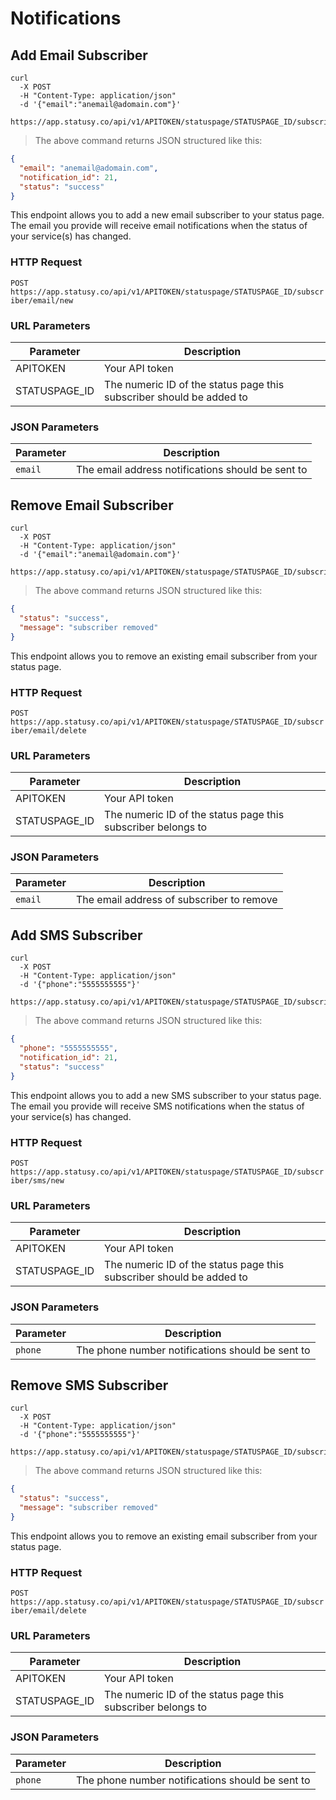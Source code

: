# Notifications

## Add Email Subscriber

```
curl
  -X POST
  -H "Content-Type: application/json"
  -d '{"email":"anemail@adomain.com"}'
  https://app.statusy.co/api/v1/APITOKEN/statuspage/STATUSPAGE_ID/subscriber/email/new
```

> The above command returns JSON structured like this:

```json
{
  "email": "anemail@adomain.com",
  "notification_id": 21,
  "status": "success"
}
```

This endpoint allows you to add a new email subscriber to your status page. The email you provide will receive email notifications when the status of your service(s) has changed.

### HTTP Request

`POST https://app.statusy.co/api/v1/APITOKEN/statuspage/STATUSPAGE_ID/subscriber/email/new`

### URL Parameters

Parameter | Description
--------- | -----------
APITOKEN | Your API token
STATUSPAGE_ID | The numeric ID of the status page this subscriber should be added to

### JSON Parameters

Parameter | Description
--------- | -----------
`email` | The email address notifications should be sent to

## Remove Email Subscriber

```
curl
  -X POST
  -H "Content-Type: application/json"
  -d '{"email":"anemail@adomain.com"}'
  https://app.statusy.co/api/v1/APITOKEN/statuspage/STATUSPAGE_ID/subscriber/email/delete
```

> The above command returns JSON structured like this:

```json
{
  "status": "success",
  "message": "subscriber removed"
}
```

This endpoint allows you to remove an existing email subscriber from your status page.

### HTTP Request

`POST https://app.statusy.co/api/v1/APITOKEN/statuspage/STATUSPAGE_ID/subscriber/email/delete`

### URL Parameters

Parameter | Description
--------- | -----------
APITOKEN | Your API token
STATUSPAGE_ID | The numeric ID of the status page this subscriber belongs to

### JSON Parameters

Parameter | Description
--------- | -----------
`email` | The email address of subscriber to remove

## Add SMS Subscriber

```
curl
  -X POST
  -H "Content-Type: application/json"
  -d '{"phone":"5555555555"}'
  https://app.statusy.co/api/v1/APITOKEN/statuspage/STATUSPAGE_ID/subscriber/sms/new
```

> The above command returns JSON structured like this:

```json
{
  "phone": "5555555555",
  "notification_id": 21,
  "status": "success"
}
```

This endpoint allows you to add a new SMS subscriber to your status page. The email you provide will receive SMS notifications when the status of your service(s) has changed.

### HTTP Request

`POST https://app.statusy.co/api/v1/APITOKEN/statuspage/STATUSPAGE_ID/subscriber/sms/new`

### URL Parameters

Parameter | Description
--------- | -----------
APITOKEN | Your API token
STATUSPAGE_ID | The numeric ID of the status page this subscriber should be added to

### JSON Parameters

Parameter | Description
--------- | -----------
`phone` | The phone number notifications should be sent to

## Remove SMS Subscriber

```
curl
  -X POST
  -H "Content-Type: application/json"
  -d '{"phone":"5555555555"}'
  https://app.statusy.co/api/v1/APITOKEN/statuspage/STATUSPAGE_ID/subscriber/sms/delete
```

> The above command returns JSON structured like this:

```json
{
  "status": "success",
  "message": "subscriber removed"
}
```

This endpoint allows you to remove an existing email subscriber from your status page.

### HTTP Request

`POST https://app.statusy.co/api/v1/APITOKEN/statuspage/STATUSPAGE_ID/subscriber/email/delete`

### URL Parameters

Parameter | Description
--------- | -----------
APITOKEN | Your API token
STATUSPAGE_ID | The numeric ID of the status page this subscriber belongs to

### JSON Parameters

Parameter | Description
--------- | -----------
`phone` | The phone number notifications should be sent to
